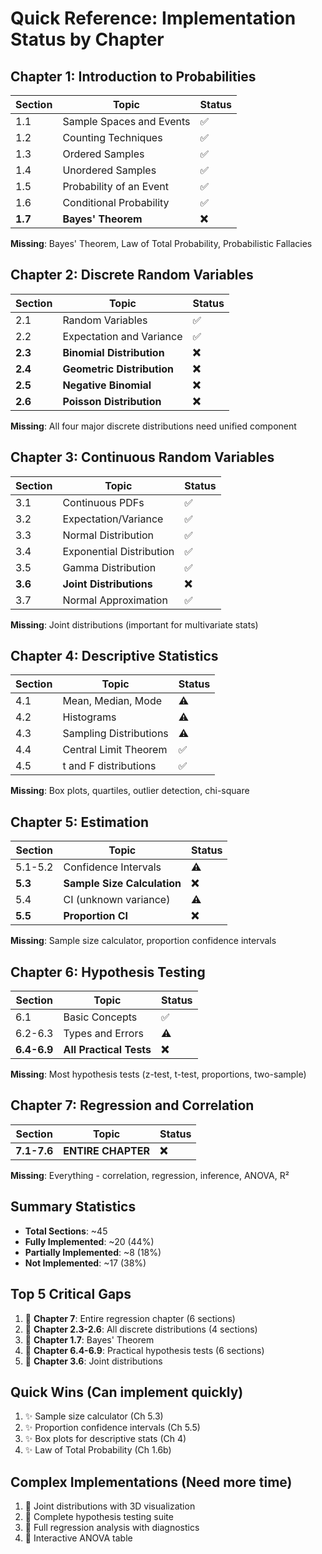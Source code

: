 # Quick Reference: Implementation Status by Chapter

## Chapter 1: Introduction to Probabilities
| Section | Topic | Status |
|---------|-------|--------|
| 1.1 | Sample Spaces and Events | ✅ |
| 1.2 | Counting Techniques | ✅ |
| 1.3 | Ordered Samples | ✅ |
| 1.4 | Unordered Samples | ✅ |
| 1.5 | Probability of an Event | ✅ |
| 1.6 | Conditional Probability | ✅ |
| **1.7** | **Bayes' Theorem** | **❌** |

**Missing**: Bayes' Theorem, Law of Total Probability, Probabilistic Fallacies

## Chapter 2: Discrete Random Variables  
| Section | Topic | Status |
|---------|-------|--------|
| 2.1 | Random Variables | ✅ |
| 2.2 | Expectation and Variance | ✅ |
| **2.3** | **Binomial Distribution** | **❌** |
| **2.4** | **Geometric Distribution** | **❌** |
| **2.5** | **Negative Binomial** | **❌** |
| **2.6** | **Poisson Distribution** | **❌** |

**Missing**: All four major discrete distributions need unified component

## Chapter 3: Continuous Random Variables
| Section | Topic | Status |
|---------|-------|--------|
| 3.1 | Continuous PDFs | ✅ |
| 3.2 | Expectation/Variance | ✅ |
| 3.3 | Normal Distribution | ✅ |
| 3.4 | Exponential Distribution | ✅ |
| 3.5 | Gamma Distribution | ✅ |
| **3.6** | **Joint Distributions** | **❌** |
| 3.7 | Normal Approximation | ✅ |

**Missing**: Joint distributions (important for multivariate stats)

## Chapter 4: Descriptive Statistics
| Section | Topic | Status |
|---------|-------|--------|
| 4.1 | Mean, Median, Mode | ⚠️ |
| 4.2 | Histograms | ⚠️ |
| 4.3 | Sampling Distributions | ⚠️ |
| 4.4 | Central Limit Theorem | ✅ |
| 4.5 | t and F distributions | ✅ |

**Missing**: Box plots, quartiles, outlier detection, chi-square

## Chapter 5: Estimation
| Section | Topic | Status |
|---------|-------|--------|
| 5.1-5.2 | Confidence Intervals | ⚠️ |
| **5.3** | **Sample Size Calculation** | **❌** |
| 5.4 | CI (unknown variance) | ⚠️ |
| **5.5** | **Proportion CI** | **❌** |

**Missing**: Sample size calculator, proportion confidence intervals

## Chapter 6: Hypothesis Testing
| Section | Topic | Status |
|---------|-------|--------|
| 6.1 | Basic Concepts | ✅ |
| 6.2-6.3 | Types and Errors | ⚠️ |
| **6.4-6.9** | **All Practical Tests** | **❌** |

**Missing**: Most hypothesis tests (z-test, t-test, proportions, two-sample)

## Chapter 7: Regression and Correlation
| Section | Topic | Status |
|---------|-------|--------|
| **7.1-7.6** | **ENTIRE CHAPTER** | **❌** |

**Missing**: Everything - correlation, regression, inference, ANOVA, R²

## Summary Statistics
- **Total Sections**: ~45
- **Fully Implemented**: ~20 (44%)
- **Partially Implemented**: ~8 (18%)
- **Not Implemented**: ~17 (38%)

## Top 5 Critical Gaps
1. 🚨 **Chapter 7**: Entire regression chapter (6 sections)
2. 🚨 **Chapter 2.3-2.6**: All discrete distributions (4 sections)
3. 🚨 **Chapter 1.7**: Bayes' Theorem
4. 🚨 **Chapter 6.4-6.9**: Practical hypothesis tests (6 sections)
5. 🚨 **Chapter 3.6**: Joint distributions

## Quick Wins (Can implement quickly)
1. ✨ Sample size calculator (Ch 5.3)
2. ✨ Proportion confidence intervals (Ch 5.5)
3. ✨ Box plots for descriptive stats (Ch 4)
4. ✨ Law of Total Probability (Ch 1.6b)

## Complex Implementations (Need more time)
1. 🔧 Joint distributions with 3D visualization
2. 🔧 Complete hypothesis testing suite
3. 🔧 Full regression analysis with diagnostics
4. 🔧 Interactive ANOVA table